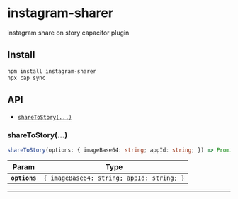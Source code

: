 # instagram-sharer

instagram share on story capacitor plugin

## Install

```bash
npm install instagram-sharer
npx cap sync
```

## API

<docgen-index>

* [`shareToStory(...)`](#sharetostory)

</docgen-index>

<docgen-api>
<!--Update the source file JSDoc comments and rerun docgen to update the docs below-->

### shareToStory(...)

```typescript
shareToStory(options: { imageBase64: string; appId: string; }) => Promise<void>
```

| Param         | Type                                                 |
| ------------- | ---------------------------------------------------- |
| **`options`** | <code>{ imageBase64: string; appId: string; }</code> |

--------------------

</docgen-api>
